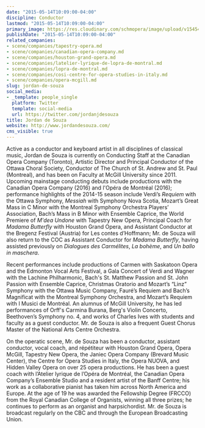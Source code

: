 ```yaml
---
date: "2015-05-14T10:09:00-04:00"
discipline: Conductor
lastmod: "2015-05-14T10:09:00-04:00"
primary_image: https://res.cloudinary.com/schmopera/image/upload/v1545409169/media/webhook-uploads/1431612441160/6736996_orig.jpg.jpg
publishDate: "2015-05-14T10:09:00-04:00"
related_companies:
- scene/companies/tapestry-opera.md
- scene/companies/canadian-opera-company.md
- scene/companies/houston-grand-opera.md
- scene/companies/latelier-lyrique-de-lopra-de-montral.md
- scene/companies/lopra-de-montral.md
- scene/companies/cosi-centre-for-opera-studies-in-italy.md
- scene/companies/opera-mcgill.md
slug: jordan-de-souza
social_media:
- _template: people_single
  platform: Twitter
  template: social-media
  url: https://twitter.com/jordanjdesouza
title: Jordan de Souza
website: http://www.jordandesouza.com/
cms_visible: true
---
```


Active as a conductor and keyboard artist in all disciplines of classical music, Jordan de Souza is currently on Conducting Staff at the Canadian Opera Company (Toronto), Artistic Director and Principal Conductor of the Ottawa Choral Society, Conductor of The Church of St. Andrew and St. Paul (Montreal), and has been on Faculty at McGill University since 2011. Upcoming mainstage conducting debuts include productions with the Canadian Opera Company (2016) and l'Opéra de Montréal (2016); performance highlights of the 2014-15 season include Verdi’s *Requiem* with the Ottawa Symphony, *Messiah* with Symphony Nova Scotia, Mozart’s Great Mass in C Minor with the Montreal Symphony Orchestra Players’ Association, Bach’s Mass in B Minor with Ensemble Caprice, the World Premiere of *M'dea Undone* with Tapestry New Opera, Principal Coach for *Madama Butterfly* with Houston Grand Opera, and Assistant Conductor at the Bregenz Festival (Austria) for Les contes d’Hoffmann; Mr. de Souza will also return to the COC as Assistant Conductor for *Madama Butterfly*, having assisted previously on *Dialogues des Carmélites*, *La bohème*, and *Un ballo in maschera*. 

Recent performances include productions of Carmen with Saskatoon Opera and the Edmonton Vocal Arts Festival, a Gala Concert of Verdi and Wagner with the Lachine Philharmonic, Bach's St. Matthew Passion and St. John Passion with Ensemble Caprice, Christmas Oratorio and Mozart’s “Linz” Symphony with the Ottawa Music Company, Fauré’s Requiem and Bach’s Magnificat with the Montreal Symphony Orchestra, and Mozart’s Requiem with I Musici de Montréal. An alumnus of McGill University, he has led performances of Orff's Carmina Burana, Berg's Violin Concerto, Beethoven’s Symphony no. 4, and works of Charles Ives with students and faculty as a guest conductor. Mr. de Souza is also a frequent Guest Chorus Master of the National Arts Centre Orchestra.

On the operatic scene, Mr. de Souza has been a conductor, assistant conductor, vocal coach, and répétiteur with Houston Grand Opera, Opera McGill, Tapestry New Opera, the Janiec Opera Company (Brevard Music Center), the Centre for Opera Studies in Italy, the Opera NUOVA, and Hidden Valley Opera on over 25 opera productions. He has been a guest coach with l’Atelier lyrique de l’Opéra de Montréal, the Canadian Opera Company’s Ensemble Studio and a resident artist of the Banff Centre; his work as a collaborative pianist has taken him across North America and Europe. At the age of 19 he was awarded the Fellowship Degree (FRCCO) from the Royal Canadian College of Organists, winning all three prizes; he continues to perform as an organist and harpsichordist. Mr. de Souza is broadcast regularly on the CBC and through the European Broadcasting Union.
